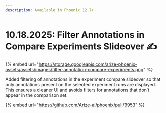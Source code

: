 ```yaml
---
description: Available in Phoenix 12.7+
---
```


# 10.18.2025: Filter Annotations in Compare Experiments Slideover ✍️

{% embed url="https://storage.googleapis.com/arize-phoenix-assets/assets/images/filter-annotation-compare-experiments.png" %}

Added filtering of annotations in the experiment compare slideover so that only annotations present on the selected experiment runs are displayed. This ensures a cleaner UI and avoids filters for annotations that don’t appear in the comparison set.

{% embed url="https://github.com/Arize-ai/phoenix/pull/9953" %}

